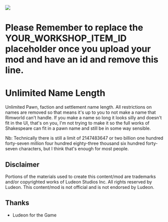 <p>
  <a href="https://steamcommunity.com/sharedfiles/filedetails/?id=YOUR_WORKSHOP_ITEM_ID" alt="Steam Workshop Link">
  <img src="https://img.shields.io/static/v1?label=Steam&message=Workshop&color=blue&logo=steam&link=https://steamcommunity.com/sharedfiles/filedetails/?id=YOUR_WORKSHOP_ITEM_ID"/>
  </a>
</p>

# Please Remember to replace the YOUR_WORKSHOP_ITEM_ID placeholder once you upload your mod and have an id and remove this line.

# Unlimited Name Length

Unlimited Pawn, faction and settlement name length.
All restrictions on names are removed so that means it's up to you to not make a name that Rimworld can't handle.
If you make a name so long it looks silly and doesn't fit in the UI, that's on you, I'm not trying to make it so the full works of Shakespeare can fit in a pawn name and still be in some way sensible.

Nb: Technically there is still a limit of 2147483647 or two billion one hundred forty-seven million four hundred eighty-three thousand six hundred forty-seven characters, but I think that's enough for most people.

## Disclaimer
Portions of the materials used to create this content/mod are trademarks and/or copyrighted works of Ludeon Studios Inc. All rights reserved by Ludeon. This content/mod is not official and is not endorsed by Ludeon.

## Thanks
* Ludeon for the Game
